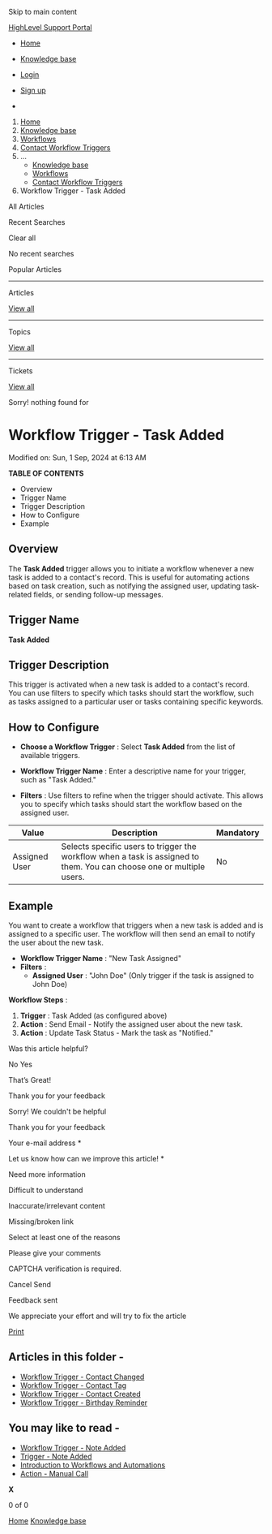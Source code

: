Skip to main content

[ HighLevel Support Portal ](https://help.gohighlevel.com)

  * [ Home ](/support/home)
  * [ Knowledge base ](/support/solutions)

  * [Login](/support/login)
  * [Sign up](/support/signup)
  * 

  1. [Home](/support/home)
  2. [Knowledge base](/support/solutions)
  3. [Workflows](/support/solutions/48000455132)
  4. [Contact Workflow Triggers](/support/solutions/folders/155000000736)
  5. ... 
     * [Knowledge base](/support/solutions)
     * [Workflows](/support/solutions/48000455132)
     * [Contact Workflow Triggers](/support/solutions/folders/155000000736)
  6. Workflow Trigger - Task Added

All  Articles 

Recent Searches

Clear all

No recent searches

Popular Articles

* * *

Articles

[View all](/support/search/solutions)

* * *

Topics

[View all](/support/search/topics)

* * *

Tickets

[View all](/support/search/tickets)

Sorry! nothing found for   

# Workflow Trigger - Task Added

Modified on: Sun, 1 Sep, 2024 at 6:13 AM

**TABLE OF CONTENTS**

  * Overview
  * Trigger Name
  * Trigger Description
  * How to Configure
  * Example

##   

## Overview

The **Task Added** trigger allows you to initiate a workflow whenever a new task is added to a contact's record. This is useful for automating actions based on task creation, such as notifying the assigned user, updating task-related fields, or sending follow-up messages.

## Trigger Name

**Task Added**

## Trigger Description

This trigger is activated when a new task is added to a contact's record. You can use filters to specify which tasks should start the workflow, such as tasks assigned to a particular user or tasks containing specific keywords.

## How to Configure

  * **Choose a Workflow Trigger** : Select **Task Added** from the list of available triggers.

  * **Workflow Trigger Name** : Enter a descriptive name for your trigger, such as "Task Added."

  * **Filters** : Use filters to refine when the trigger should activate. This allows you to specify which tasks should start the workflow based on the assigned user.

Value| Description| Mandatory  
---|---|---  
Assigned User| Selects specific users to trigger the workflow when a task is assigned to them. You can choose one or multiple users.| No  

## Example

You want to create a workflow that triggers when a new task is added and is assigned to a specific user. The workflow will then send an email to notify the user about the new task.

  * **Workflow Trigger Name** : "New Task Assigned"
  * **Filters** :
    * **Assigned User** : "John Doe" (Only trigger if the task is assigned to John Doe)

**Workflow Steps** :

  1. **Trigger** : Task Added (as configured above)
  2. **Action** : Send Email - Notify the assigned user about the new task.
  3. **Action** : Update Task Status - Mark the task as "Notified."

Was this article helpful?

No  Yes 

That’s Great!

Thank you for your feedback

Sorry! We couldn't be helpful

Thank you for your feedback

Your e-mail address *

Let us know how can we improve this article! *

Need more information 

Difficult to understand 

Inaccurate/irrelevant content 

Missing/broken link 

Select at least one of the reasons 

Please give your comments 

CAPTCHA verification is required. 

Cancel  Send 

Feedback sent

We appreciate your effort and will try to fix the article

[Print](javascript:print\(\))

## Articles in this folder -

  * [Workflow Trigger - Contact Changed](/support/solutions/articles/155000002477-workflow-trigger-contact-changed)
  * [Workflow Trigger - Contact Tag](/support/solutions/articles/155000002482-workflow-trigger-contact-tag)
  * [Workflow Trigger - Contact Created](/support/solutions/articles/155000002486-workflow-trigger-contact-created)
  * [Workflow Trigger - Birthday Reminder](/support/solutions/articles/155000002670-workflow-trigger-birthday-reminder)

## You may like to read -

  * [Workflow Trigger - Note Added](/support/solutions/articles/155000003248-workflow-trigger-note-added)
  * [Trigger - Note Added](/support/solutions/articles/155000003205-trigger-note-added)
  * [Introduction to Workflows and Automations](/support/solutions/articles/155000002445-introduction-to-workflows-and-automations)
  * [Action - Manual Call](/support/solutions/articles/155000003376-action-manual-call)

**X**

0 of 0 []()

[Home](/support/home) [Knowledge base](/support/solutions)
